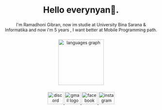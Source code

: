<h1 align="center">Hello everynyan👋.</h1>

###

<p align="center">I'm Ramadhoni Gibran, now im studie at University Bina Sarana & Informatika and now i'm 5 years , I want better at Mobile Programming path.</p>

###

<div align="center">
  <img src="https://github-readme-stats.vercel.app/api/top-langs?username=xlramdhon1&locale=en&hide_title=false&layout=compact&card_width=320&langs_count=5&theme=dracula&hide_border=true&order=2&custom_title=BAHASA%20GUEH" height="150" alt="languages graph"  />
</div>

###

<div align="center">
  <a href="ryovlrt" target="_blank">
    <img src="https://raw.githubusercontent.com/maurodesouza/profile-readme-generator/master/src/assets/icons/social/discord/default.svg" width="52" height="40" alt="discord logo"  />
  </a>
  <a href="ramdhon1.ssss@gmail.com" target="_blank">
    <img src="https://raw.githubusercontent.com/maurodesouza/profile-readme-generator/master/src/assets/icons/social/gmail/default.svg" width="52" height="40" alt="gmail logo"  />
  </a>
  <a href="https://web.facebook.com/Ramdhon1.S/" target="_blank">
    <img src="https://raw.githubusercontent.com/maurodesouza/profile-readme-generator/master/src/assets/icons/social/facebook/default.svg" width="52" height="40" alt="facebook logo"  />
  </a>
  <a href="https://www.instagram.com/ramdhon1_/" target="_blank">
    <img src="https://raw.githubusercontent.com/maurodesouza/profile-readme-generator/master/src/assets/icons/social/instagram/default.svg" width="52" height="40" alt="instagram logo"  />
  </a>
</div>

###
